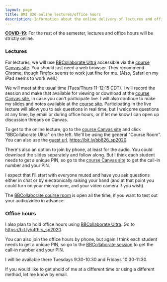 ```yaml
---
layout: page
title: BMI 826 online lectures/office hours
description: Information about the online delivery of lectures and office hours for BMI 826 (Advanced Data Analysis)
---
```


**[COVID-19](https://covid19.wisc.edu)**: For the rest of the semester,
lectures and office hours will be strictly online.

### Lectures

For lectures, we will use [BBCollaborate
Ultra](https://it.wisc.edu/services/web-conferencing/) accessible via
the [course Canvas site](https://canvas.wisc.edu/courses/192687).
You should just need a web browser. They recommend Chrome, though
Firefox seems to work just fine for me. (Also, Safari on my iPad seems
to work well.)

We will meet at the usual time (Tues/Thurs 11-12:15 CDT). I will
record the session and make that available for viewing or download at
the [course Canvas site](https://canvas.wisc.edu/courses/192687), in
case you can't participate live.
I will also continue to make my slides and notes available at the [course
site](https://kbroman.org/AdvData). Participating in the live lecture
will allow you to ask questions in real time, but I welcome questions
at any time, by email or during office hours, or if let me know I can
open up discussion threads on Canvas.

To get to the online lecture, go to the
[course Canvas site](https://canvas.wisc.edu/courses/192687) and click
"BBCollaborate Ultra" on the left. We'll be using the general
"Course Room". You can also use the [guest
url](https://bit.ly/bb826_sp2020), <https://bit.ly/bb826_sp2020>.

There's also an option to join by phone, at least for the audio. You
could download the slides separately and follow along. But I think
each student needs to get a unique PIN, so go to the [course Canvas
site](https://canvas.wisc.edu/courses/192687) to get the call-in
number and your PIN.

I expect that I'll start with everyone muted and have you ask
questions either in chat or by electronically raising your hand (and
at that point you could turn on your microphone, and your video camera
if you wish).

The [BBCollaborate course room](https://bit.ly/bb826_sp2020)
is open all the time, if you want to test out your audio/video in advance.


### Office hours

I also plan to hold office hours using [BBCollaborate
Ultra](https://it.wisc.edu/services/web-conferencing/).
Go to <https://bit.ly/offhrs_sp2020>.

You can also join the office hours by phone, but again I think each
student needs to get a unique PIN, so go to the [BBCollaborate
session](https://bit.ly/offhrs_sp2020) to get the call-in number and
your PIN.

I will be available there Tuesdays 9:30-10:30 and Fridays 10:30-11:30.

If you would like to get ahold of me at a different time or using a
different method, let me know by email.
